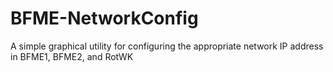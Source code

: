 # BFME-NetworkConfig
A simple graphical utility for configuring the appropriate network IP address in BFME1, BFME2, and RotWK
